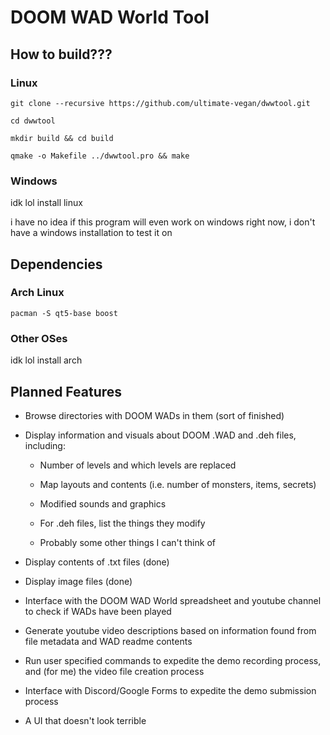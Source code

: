 # DOOM WAD World Tool

## How to build???

### Linux

`git clone --recursive https://github.com/ultimate-vegan/dwwtool.git`

`cd dwwtool`

`mkdir build && cd build`

`qmake -o Makefile ../dwwtool.pro && make`

### Windows

idk lol install linux

i have no idea if this program will even work on windows right now, i don't have a windows installation to test it on

## Dependencies

### Arch Linux

`pacman -S qt5-base boost`

### Other OSes

idk lol install arch

## Planned Features

- Browse directories with DOOM WADs in them (sort of finished)

- Display information and visuals about DOOM .WAD and .deh files, including:
    
    - Number of levels and which levels are replaced

    - Map layouts and contents (i.e. number of monsters, items, secrets)

    - Modified sounds and graphics

    - For .deh files, list the things they modify

    - Probably some other things I can't think of

- Display contents of .txt files (done)

- Display image files (done)

- Interface with the DOOM WAD World spreadsheet and youtube channel to check if WADs have been played

- Generate youtube video descriptions based on information found from file metadata and WAD readme contents

- Run user specified commands to expedite the demo recording process, and (for me) the video file creation process

- Interface with Discord/Google Forms to expedite the demo submission process

- A UI that doesn't look terrible
